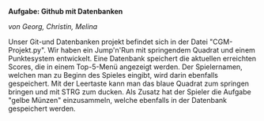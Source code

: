 **Aufgabe: Github mit Datenbanken**

*von Georg, Christin, Melina*

Unser Git-und Datenbanken projekt befindet sich in der Datei "CGM-Projekt.py".
Wir haben ein Jump'n'Run mit springendem Quadrat und einem Punktesystem entwickelt. 
Eine Datenbank speichert die aktuellen erreichten Scores, die in einem Top-5-Menü angezeigt werden.
Der Spielernamen, welchen man zu Beginn des Spieles eingibt, wird darin ebenfalls gespeichert.
Mit der Leertaste kann man das blaue Quadrat zum springen bringen und mit STRG zum ducken.
Als Zusatz hat der Spieler die Aufgabe "gelbe Münzen" einzusammeln, welche ebenfalls in der Datenbank gespeichert werden.
